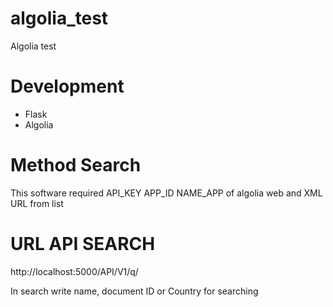 # algolia_test
Algolia test

# Development
* Flask 
* Algolia

# Method Search

This software required API_KEY APP_ID NAME_APP of algolia web and XML URL from list

# URL API SEARCH

http://localhost:5000/API/V1/q/<search>

In search write name, document ID or Country for searching


 